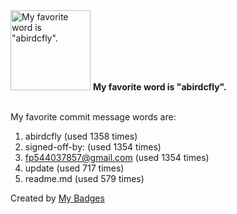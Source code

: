 <img src="https://github.com/my-badges/my-badges/blob/master/src/all-badges/favorite-word/favorite-word.png?raw=true" alt="My favorite word is &quot;abirdcfly&quot;." title="My favorite word is &quot;abirdcfly&quot;." width="128">
<strong>My favorite word is &quot;abirdcfly&quot;.</strong>
<br><br>

My favorite commit message words are:

1. abirdcfly (used 1358 times)
2. signed-off-by: (used 1354 times)
3. <fp544037857@gmail.com> (used 1354 times)
4. update (used 717 times)
5. readme.md (used 579 times)


Created by <a href="https://github.com/my-badges/my-badges">My Badges</a>